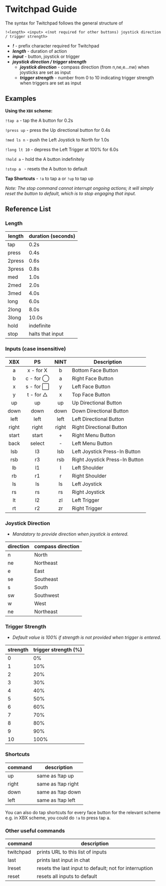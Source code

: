 # Twitchpad Guide

The syntax for Twitchpad follows the general structure of

`!<length> <input> <(not required for other buttons) joystick direction / trigger strength>`

* ___!___ - prefix character required for Twitchpad
* ___length___ - duration of action
* ___input___ - button, joystick or trigger
* ___joystick direction / trigger strength___
    * ___joystick direction___ - compass direction (from n,ne,e...nw) when joysticks are set as input
    * ___trigger strength___ - number from 0 to 10 indicating trigger strength when triggers are set as input

## Examples
__Using the `XBX` scheme:__

`!tap a` - tap the A button for 0.2s

`!press up` - press the Up directional button for 0.4s

`!med ls n` - push the Left Joystick to North for 1.0s

`!long lt 10` - depress the Left Trigger at 100% for 6.0s

`!hold a` - hold the A button indefinitely

`!stop a ` - resets the A button to default

__Tap Shortcuts__ - `!a` to tap a or `!up` to tap up

_Note: The stop command cannot interrupt ongoing actions; it will simply reset the button to default, which is to stop engaging that input._

## Reference List
### Length

| length    | duration (seconds) |
|-----------|----------|
|tap        |0.2s   |
|press      |0.4s   |
|2press     |0.6s   |
|3press     |0.8s   |
|med        |1.0s   |
|2med       |2.0s   |
|3med       |4.0s   |
|long       |6.0s   |
|2long      |8.0s   |
|3long      |10.0s  |
|hold       |indefinite|
|stop       |halts that input|

### Inputs (case insensitive)

| XBX | PS | NINT | Description |
|:----:|:----:|:----:|----------|
|a|x - for X|b|Bottom Face Button|
|b|c - for ◯|a|Right Face Button|
|x|s - for ⬜|y|Left Face Button|
|y|t - for △|x|Top Face Button|
|up|up|up|Up Directional Button|
|down|down|down|Down Directional Button|
|left|left|left|Left Directional Button|
|right|right|right|Right Directional Button|
|start|start|+|Right Menu Button
|back|select|-|Left Menu Button
|lsb|l3|lsb|Left Joystick Press-In Button|
|rsb|r3|rsb|Right Joystick Press-In Button|
|lb|l1|l|Left Shoulder|
|rb|r1|r|Right Shoulder|
|ls|ls|ls|Left Joystick|
|rs|rs|rs|Right Joystick|
|lt|l2|zl|Left Trigger|
|rt|r2|zr|Right Trigger|

### Joystick Direction
* _Mandatory to provide direction when joystick is entered._

| direction    | compass direction |
|-----------|----------|
|n      |North   |
|ne     |Northeast   |
|e      |East   |
|se     |Southeast   |
|s      |South   |
|sw     |Southwest   |
|w      |West   |
|ne     |Northeast   |

### Trigger Strength
* _Default value is 100% if strength is not provided when trigger is entered._

| strength   | trigger strength (%) |
|-----------|----------|
|0      |0%   |
|1      |10%   |
|2      |20%   |
|3      |30%   |
|4      |40%   |
|5      |50%   |
|6      |60%   |
|7      |70%   |
|8      |80%   |
|9      |90%  |
|10     |100%|

### Shortcuts

| command   | description |
|-----------|----------|
|up         |same as !tap up|
|right      |same as !tap right|
|down       |same as !tap down|
|left       |same as !tap left|

You can also do tap shortcuts for every face button for the relevant scheme e.g. in XBX scheme, you could  do `!a` to press tap a.

### Other useful commands

| command   | description |
|-----------|----------|
|twitchpad  |prints URL to this list of inputs|
|last       |prints last input in chat|
|lreset     |resets the last input to default; not for interruption|
|reset      |resets all inputs to default|